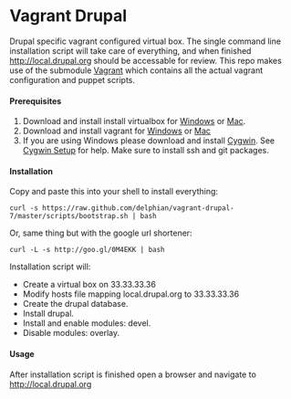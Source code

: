 Vagrant Drupal
==============

Drupal specific vagrant configured virtual box. The single command line installation script will take care
of everything, and when finished http://local.drupal.org should be accessable for review. This repo makes
use of the submodule [Vagrant](https://github.com/delphian/vagrant) which contains all the actual vagrant
configuration and puppet scripts.

#### Prerequisites ####

1. Download and install install virtualbox for [Windows](http://download.virtualbox.org/virtualbox/4.2.6/VirtualBox-4.2.6-82870-Win.exe) or [Mac](http://download.virtualbox.org/virtualbox/4.2.6/VirtualBox-4.2.6-82870-OSX.dmg).
2. Download and install vagrant for [Windows](http://files.vagrantup.com/packages/476b19a9e5f499b5d0b9d4aba5c0b16ebe434311/Vagrant.msi) or [Mac](http://files.vagrantup.com/packages/476b19a9e5f499b5d0b9d4aba5c0b16ebe434311/Vagrant.dmg)
3. If you are using Windows please download and install [Cygwin](http://cygwin.com/setup.exe). See [Cygwin Setup](http://cygwin.com/cygwin-ug-net/setup-net.html#setup-packages) for help. Make sure to install ssh and git packages.

#### Installation ####

Copy and paste this into your shell to install everything:

```
curl -s https://raw.github.com/delphian/vagrant-drupal-7/master/scripts/bootstrap.sh | bash
```

Or, same thing but with the google url shortener:
```
curl -L -s http://goo.gl/0M4EKK | bash
```

Installation script will:

 * Create a virtual box on 33.33.33.36
 * Modify hosts file mapping local.drupal.org to 33.33.33.36
 * Create the drupal database.
 * Install drupal.
 * Install and enable modules: devel.
 * Disable modules: overlay.

#### Usage ####

After installation script is finished open a browser and navigate to http://local.drupal.org
